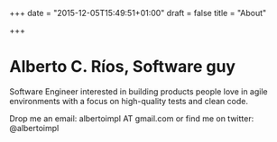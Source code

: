 +++
date = "2015-12-05T15:49:51+01:00"
draft = false
title = "About"

+++

# Alberto C. R&iacute;os, Software guy

Software Engineer interested in building products people love in agile environments with a focus on high-quality tests and clean code.

Drop me an email: albertoimpl AT gmail.com or find me on twitter: @albertoimpl